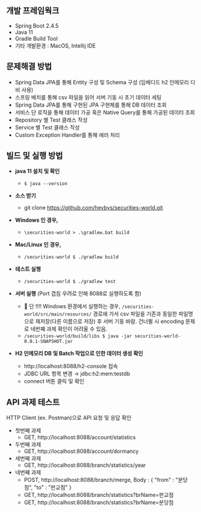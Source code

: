 
## 개발 프레임웍크
- Spring Boot 2.4.5
- Java 11
- Gradle Build Tool
- 기타 개발환경 : MacOS, Intellij IDE

## 문제해결 방법
- Spring Data JPA를 통해 Entity 구성 및 Schema 구성 (임베디드 h2 인메모리 디비 사용)
- 스프링 배치를 통해 csv 파일을 읽어 서버 기동 시 초기 데이터 세팅
- Spring Data JPA를 통해 구현된 JPA 구현체를 통해 DB 데이터 조회
- 서비스 단 로직을 통해 데이터 가공 혹은 Native Query를 통해 가공된 데이터 조회
- Repository 별 Test 클래스 작성
- Service 별 Test 클래스 작성
- Custom Exception Handler를 통해 에러 처리

## 빌드 및 실행 방법
- **java 11 설치 및 확인**
   - `$ java --version`  


- **소스 받기**
  - git clone https://github.com/heybys/securities-world.git
  


- **Windows 인 경우,**
  - `\securities-world > .\gradlew.bat build`
- **Mac/Linux 인 경우,**
  - `/securities-world $ ./gradlew build`
  

- **테스트 실행**
  - `/securities-world $ ./gradlew test`
  

- **서버 실행** (Port 겹침 우려로 인해 8088로 실행하도록 함)
  - 📌 단 !!!! Windows 환경에서 실행하는 경우, `/securities-world/src/main/resources/` 경로에 가서 csv 파일을 기존과 동일한 파일명으로 재저장(다른 이름으로 저장) 후 서버 기동 바람. 건너뛸 시  encoding 문제로 네번쨰 과제 확인이 어려울 수 있음.   
  - `/securities-world/build/libs $ java -jar securities-world-0.0.1-SNAPSHOT.jar`
  

- **H2 인메모리 DB 및 Batch 작업으로 인한 데이터 생성 확인**
  - http://localhost:8088/h2-console 접속
  - JDBC URL 항목 변경 → jdbc:h2:mem:testdb
  - connect 버튼 클릭 및 확인 

## API 과제 테스트
HTTP Client (ex. Postman)으로 API 요청 및 응답 확인

- 첫번째 과제
  - GET, http://localhost:8088/account/statistics
- 두번째 과제
  - GET, http://localhost:8088/account/dormancy
- 세번째 과제
  - GET, http://localhost:8088/branch/statistics/year
- 네번쨰 과제
  - POST, http://localhost:8088/branch/merge, Body : { "from" : "분당점", "to" : "판교점" }
  - GET, http://localhost:8088/branch/statistics?brName=판교점
  - GET, http://localhost:8088/branch/statistics?brName=분당점
